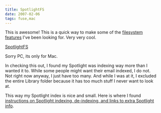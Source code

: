 ```yaml
---
title: SpotlightFS
date: 2007-02-06
tags: fuse,mac
---
```

This is awesome! This is a quick way to make some of the <a href="http://www.docunext.com/2007/01/tech-laggards.html">filesystem features</a> I've been looking for. Very very cool.

<a href="http://code.google.com/p/macfuse/wiki/MACFUSE_FS_SPOTLIGHTFS">SpotlightFS</a>

Sorry PC, its only for Mac.

In checking this out, I found my Spotlight was indexing way more than I wanted it to. While some people might want their email indexed, I do not. Not right now anyway, I just have too many. And while I was at it, I excluded the entire Library folder because it has too much stuff I never want to look at.

This way my Spotlight index is nice and small. Here is where I found <a href="http://www.macintouch.com/tigerreview/spotlight.html" rel="nofollow">instructions on Spotlight indexing, de-indexing, and links to extra Spotlight info</a>.

